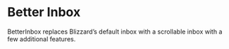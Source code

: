 # Better Inbox

BetterInbox replaces Blizzard’s default inbox with a scrollable inbox with a few additional features.
